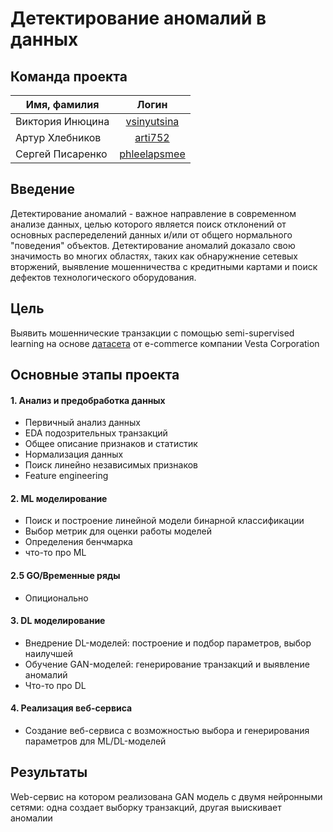 Детектирование аномалий в данных
===============================


Команда проекта
------------------

|Имя, фамилия         | Логин          |
| -------------       |:------------------:| 
| Виктория Инюцина    | [vsinyutsina](https://github.com/vsinyutsina)       | 
| Артур Хлебников     | [arti752](https://github.com/arti752)         |  
| Сергей Писаренко    |[phleelapsmee](https://github.com/phleelapsmee)      | 

Введение
------------------
Детектирование аномалий - важное направление в современном анализе данных, целью которого является поиск отклонений от основных распеределений данных и/или от общего нормального "поведения" объектов. Детектирование аномалий доказало свою значимость во многих областях, таких как обнаружнение сетевых вторжений, выявление мошенничества с кредитными картами и поиск дефектов технологического оборудования.

Цель
------------------
Выявить мошеннические транзакции с помощью semi-supervised learning на основе [датасета](https://www.kaggle.com/competitions/ieee-fraud-detection/overview) от e-commerce компании Vesta Corporation

Основные этапы проекта
----------------------
#### 1. Анализ и предобработка данных
* Первичный анализ данных
* EDA подозрительных транзакций
* Общее описание признаков и статистик
* Нормализация данных
* Поиск линейно независимых признаков
* Feature engineering
#### 2. ML моделирование
* Поиск и построение линейной модели бинарной классификации
* Выбор метрик для оценки работы моделей
* Определения бенчмарка
* что-то про ML
#### 2.5 GO/Временные ряды
* Опиционально
#### 3. DL моделирование
* Внедрение DL-моделей: построение и подбор параметров, выбор наилучшей
* Обучение GAN-моделей: генерирование транзакций и выявление аномалий
* Что-то про DL
#### 4. Реализация веб-сервиса
* Создание веб-сервиса с возможностью выбора и генерирования параметров для ML/DL-моделей

Результаты
------------------
Web-сервис на котором реализована GAN модель с двумя нейронными сетями: одна создает выборку транзакций, другая выискивает аномалии
